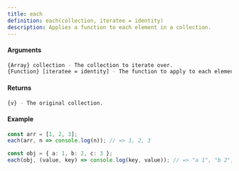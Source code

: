 ```yaml
---
title: each
definition: each(collection, iteratee = identity)
description: Applies a function to each element in a collection.
---
```


#### Arguments

```bash
{Array} collection - The collection to iterate over.
{Function} [iteratee = identity] - The function to apply to each element.
```

#### Returns

```bash
{v} - The original collection.
```

#### Example

```ts
const arr = [1, 2, 3];
each(arr, n => console.log(n)); // => 1, 2, 3

const obj = { a: 1, b: 2, c: 3 };
each(obj, (value, key) => console.log(key, value)); // => "a 1", "b 2", "c 3"
```